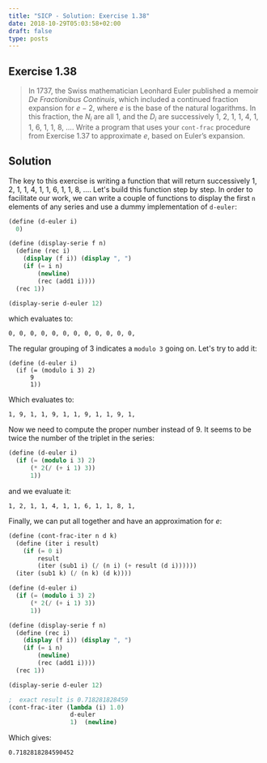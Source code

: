 ```yaml
---
title: "SICP - Solution: Exercise 1.38"
date: 2018-10-29T05:03:58+02:00
draft: false
type: posts
---
```


## Exercise 1.38

> In 1737, the Swiss mathematician Leonhard Euler published a memoir _De Fractionibus Continuis_, which included a continued fraction expansion for $e−2$, where $e$ is the base of the natural logarithms. In this fraction, the $N_i$ are all 1, and the $D_i$ are successively 1, 2, 1, 1, 4, 1, 1, 6, 1, 1, 8, …. Write a program that uses your `cont-frac` procedure from Exercise 1.37 to approximate $e$, based on Euler’s expansion.

## Solution

The key to this exercise is writing a function that will return successively 1, 2, 1, 1, 4, 1, 1, 6, 1, 1, 8, …. Let's build this function step by step. In order to facilitate our work, we can write a couple of functions to display the first `n` elements of any series and use a dummy implementation of `d-euler`:

```scheme
(define (d-euler i)
  0)

(define (display-serie f n)
  (define (rec i)
    (display (f i)) (display ", ")
    (if (= i n)
        (newline)
        (rec (add1 i))))
  (rec 1))

(display-serie d-euler 12)
```

which evaluates to:

```
0, 0, 0, 0, 0, 0, 0, 0, 0, 0, 0, 0,
```

The regular grouping of 3 indicates a `modulo 3` going on. Let's try to add it:

```
(define (d-euler i)
  (if (= (modulo i 3) 2)
      9
      1))
```

Which evaluates to:

```
1, 9, 1, 1, 9, 1, 1, 9, 1, 1, 9, 1,
```

Now we need to compute the proper number instead of 9. It seems to be twice the number of the triplet in the series:

```scheme
(define (d-euler i)
  (if (= (modulo i 3) 2)
      (* 2(/ (+ i 1) 3))
      1))
```

and we evaluate it:

```
1, 2, 1, 1, 4, 1, 1, 6, 1, 1, 8, 1,
```

Finally, we can put all together and have an approximation for $e$:

```scheme
(define (cont-frac-iter n d k)
  (define (iter i result)
    (if (= 0 i)
        result
        (iter (sub1 i) (/ (n i) (+ result (d i))))))
  (iter (sub1 k) (/ (n k) (d k))))

(define (d-euler i)
  (if (= (modulo i 3) 2)
      (* 2(/ (+ i 1) 3))
      1))

(define (display-serie f n)
  (define (rec i)
    (display (f i)) (display ", ")
    (if (= i n)
        (newline)
        (rec (add1 i))))
  (rec 1))

(display-serie d-euler 12)

;  exact result is 0.718281828459
(cont-frac-iter (lambda (i) 1.0)
                 d-euler
                 1)  (newline)
```

Which gives:

```
0.7182818284590452
```
